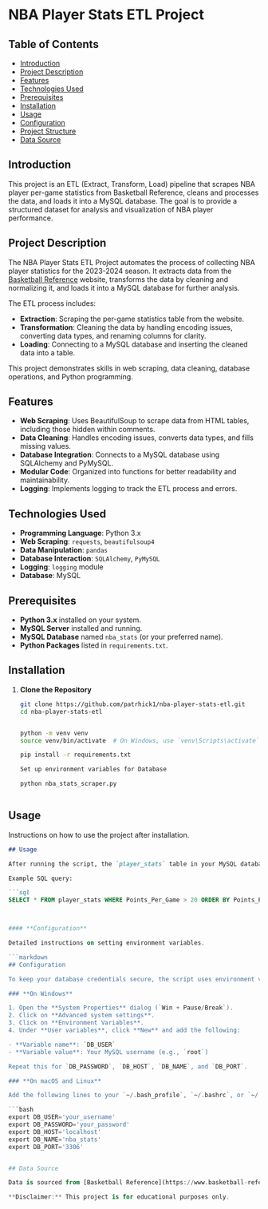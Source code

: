 # NBA Player Stats ETL Project

## Table of Contents

- [Introduction](#introduction)
- [Project Description](#project-description)
- [Features](#features)
- [Technologies Used](#technologies-used)
- [Prerequisites](#prerequisites)
- [Installation](#installation)
- [Usage](#usage)
- [Configuration](#configuration)
- [Project Structure](#project-structure)
- [Data Source](#data-source)


## Introduction

This project is an ETL (Extract, Transform, Load) pipeline that scrapes NBA player per-game statistics from Basketball Reference, cleans and processes the data, and loads it into a MySQL database. The goal is to provide a structured dataset for analysis and visualization of NBA player performance.

## Project Description

The NBA Player Stats ETL Project automates the process of collecting NBA player statistics for the 2023-2024 season. It extracts data from the [Basketball Reference](https://www.basketball-reference.com/leagues/NBA_2024_per_game.html) website, transforms the data by cleaning and normalizing it, and loads it into a MySQL database for further analysis.

The ETL process includes:

- **Extraction**: Scraping the per-game statistics table from the website.
- **Transformation**: Cleaning the data by handling encoding issues, converting data types, and renaming columns for clarity.
- **Loading**: Connecting to a MySQL database and inserting the cleaned data into a table.

This project demonstrates skills in web scraping, data cleaning, database operations, and Python programming.


## Features

- **Web Scraping**: Uses BeautifulSoup to scrape data from HTML tables, including those hidden within comments.
- **Data Cleaning**: Handles encoding issues, converts data types, and fills missing values.
- **Database Integration**: Connects to a MySQL database using SQLAlchemy and PyMySQL.
- **Modular Code**: Organized into functions for better readability and maintainability.
- **Logging**: Implements logging to track the ETL process and errors.

## Technologies Used

- **Programming Language**: Python 3.x
- **Web Scraping**: `requests`, `beautifulsoup4`
- **Data Manipulation**: `pandas`
- **Database Interaction**: `SQLAlchemy`, `PyMySQL`
- **Logging**: `logging` module
- **Database**: MySQL

## Prerequisites

- **Python 3.x** installed on your system.
- **MySQL Server** installed and running.
- **MySQL Database** named `nba_stats` (or your preferred name).
- **Python Packages** listed in `requirements.txt`.


## Installation

1. **Clone the Repository**

   ```bash
   git clone https://github.com/patrhick1/nba-player-stats-etl.git
   cd nba-player-stats-etl


   python -m venv venv
   source venv/bin/activate  # On Windows, use `venv\Scripts\activate`
   
   pip install -r requirements.txt
   
   Set up environment variables for Database
   
   python nba_stats_scraper.py



## **Usage**

Instructions on how to use the project after installation.

   ```markdown
   ## Usage

   After running the script, the `player_stats` table in your MySQL database will be populated with the latest NBA player statistics. You can then use SQL queries or a visualization tool to analyze the data.
   
   Example SQL query:
   
   ```sql
   SELECT * FROM player_stats WHERE Points_Per_Game > 20 ORDER BY Points_Per_Game DESC;



   #### **Configuration**
   
   Detailed instructions on setting environment variables.

   ```markdown
   ## Configuration

   To keep your database credentials secure, the script uses environment variables. Here's how you can set them up:
   
   ### **On Windows**
   
   1. Open the **System Properties** dialog (`Win + Pause/Break`).
   2. Click on **Advanced system settings**.
   3. Click on **Environment Variables**.
   4. Under **User variables**, click **New** and add the following:

   - **Variable name**: `DB_USER`
   - **Variable value**: Your MySQL username (e.g., `root`)

   Repeat this for `DB_PASSWORD`, `DB_HOST`, `DB_NAME`, and `DB_PORT`.

   ### **On macOS and Linux**
   
   Add the following lines to your `~/.bash_profile`, `~/.bashrc`, or `~/.zshrc` file:
   
   ```bash
   export DB_USER='your_username'
   export DB_PASSWORD='your_password'
   export DB_HOST='localhost'
   export DB_NAME='nba_stats'
   export DB_PORT='3306'
   

## Data Source

Data is sourced from [Basketball Reference](https://www.basketball-reference.com/leagues/NBA_2024_per_game.html). Please review their terms of service and usage policies before using the data.

**Disclaimer:** This project is for educational purposes only.


